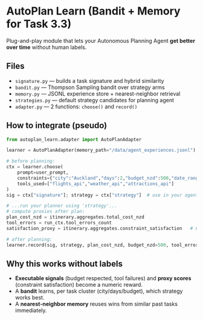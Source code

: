 
# AutoPlan Learn (Bandit + Memory for Task 3.3)

Plug-and-play module that lets your Autonomous Planning Agent **get better over time** without human labels.

## Files
- `signature.py` — builds a task signature and hybrid similarity
- `bandit.py` — Thompson Sampling bandit over strategy arms
- `memory.py` — JSONL experience store + nearest-neighbor retrieval
- `strategies.py` — default strategy candidates for planning agent
- `adapter.py` — 2 functions: `choose()` and `record()`

## How to integrate (pseudo)
```python
from autoplan_learn.adapter import AutoPlanAdapter

learner = AutoPlanAdapter(memory_path="/data/agent_experiences.jsonl")

# before planning:
ctx = learner.choose(
    prompt=user_prompt,
    constraints={"city":"Auckland","days":2,"budget_nzd":500,"date_range":"2025-10-25..2025-10-26"},
    tools_used=["flights_api","weather_api","attractions_api"]
)
sig = ctx["signature"]; strategy = ctx["strategy"]  # use in your agent to set temp/order/k/etc.

# ...run your planner using 'strategy'...
# compute proxies after plan:
plan_cost_nzd = itinerary.aggregates.total_cost_nzd
tool_errors = run_ctx.tool_errors_count
satisfaction_proxy = itinerary.aggregates.constraint_satisfaction   # 0..1

# after planning:
learner.record(sig, strategy, plan_cost_nzd, budget_nzd=500, tool_errors=tool_errors, satisfaction_proxy=satisfaction_proxy)
```

## Why this works without labels
- **Executable signals** (budget respected, tool failures) and **proxy scores** (constraint satisfaction) become a numeric reward.
- A **bandit** learns, per task cluster (city/days/budget), which strategy works best.
- A **nearest-neighbor memory** reuses wins from similar past tasks immediately.
```
